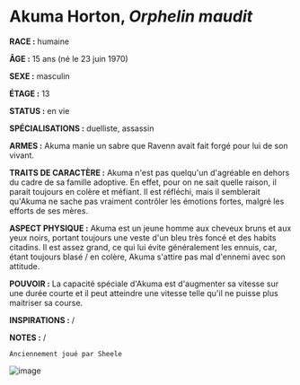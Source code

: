 # Akuma Horton, *Orphelin maudit*

**RACE :** humaine

**ÂGE :** 15 ans (né le 23 juin 1970)

**SEXE :** masculin

**ÉTAGE :** 13

**STATUS :** en vie

**SPÉCIALISATIONS :** duelliste, assassin

**ARMES :** Akuma manie un sabre que Ravenn avait fait forgé pour lui de son vivant.

**TRAITS DE CARACTÈRE :** Akuma n'est pas quelqu'un d'agréable en dehors du cadre de sa famille adoptive. En effet, pour on ne sait quelle raison, il parait toujours en colère et méfiant. Il est réfléchi, mais il semblerait qu'Akuma ne sache pas vraiment contrôler les émotions fortes, malgré les efforts de ses mères.

**ASPECT PHYSIQUE :** Akuma est un jeune homme aux cheveux bruns et aux yeux noirs, portant toujours une veste d'un bleu très foncé et des habits citadins. Il est assez grand, ce qui lui évite généralement les ennuis, car, étant toujours blasé / en colère, Akuma s'attire pas mal d'ennemi avec son attitude.

**POUVOIR :** La capacité spéciale d'Akuma est d'augmenter sa vitesse sur une durée courte et il peut atteindre une vitesse telle qu'il ne puisse plus maitriser sa course.

**INSPIRATIONS :** /

**NOTES :** /

`Anciennement joué par Sheele`

![image](https://share.alkanife.fr/enyxia_characters/full/akuma.png)